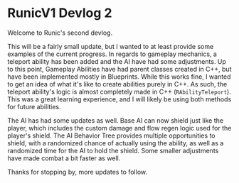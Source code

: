 # RunicV1 Devlog 2

Welcome to Runic's second devlog.

This will be a fairly small update, but I wanted to at least provide some examples of the current progress. In regards to gameplay mechanics, a teleport ability has been added and the AI have had some adjustments. Up to this point, Gameplay Abilities have had parent classes created in C++, but have been implemented mostly in Blueprints. While this works fine, I wanted to get an idea of what it's like to create abilities purely in C++. As such, the teleport ability's logic is almost completely made in C++ (`RAbilityTeleport`). This was a great learning experience, and I will likely be using both methods for future abilities.

The AI has had some updates as well. Base AI can now shield just like the player, which includes the custom damage and flow regen logic used for the player's shield. The AI Behavior Tree provides multiple opportunities to shield, with a randomized chance of actually using the ability, as well as a randomized time for the AI to hold the shield. Some smaller adjustments have made combat a bit faster as well.

Thanks for stopping by, more updates to follow.